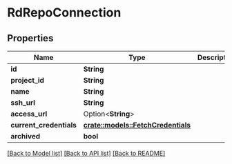 # RdRepoConnection

## Properties

Name | Type | Description | Notes
------------ | ------------- | ------------- | -------------
**id** | **String** |  | 
**project_id** | **String** |  | 
**name** | **String** |  | 
**ssh_url** | **String** |  | 
**access_url** | Option<**String**> |  | [optional]
**current_credentials** | [**crate::models::FetchCredentials**](FetchCredentials.md) |  | 
**archived** | **bool** |  | 

[[Back to Model list]](../README.md#documentation-for-models) [[Back to API list]](../README.md#documentation-for-api-endpoints) [[Back to README]](../README.md)


